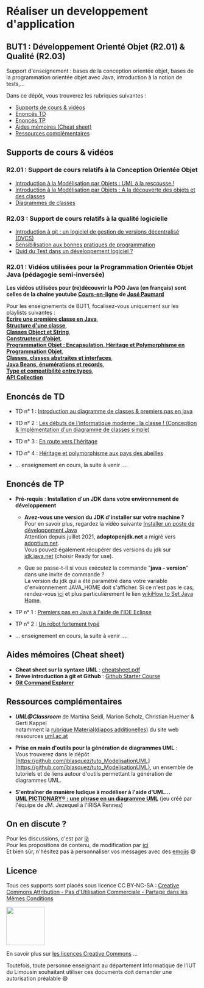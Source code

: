 #  Réaliser un developpement d'application  
BUT1 : Développement Orienté Objet (R2.01) & Qualité (R2.03)
---
Support d'enseignement : bases de la conception orientée objet, bases de la programmation orientée objet avec Java, introduction à la notion de tests,...


Dans ce dépôt, vous trouverez les rubriques suivantes :

- [Supports de cours & vidéos](#cours)
- [Enoncés TD](#td)  
- [Enoncés TP](#tp)
- [Aides mémoires (Cheat sheet)](#cheatsheet)  
- [Ressources complémentaires](#ressources)  


## Supports de cours & vidéos <a id="cours"></a>


### R2.01 : Support de cours relatifs à la Conception Orientée Objet

- [Introduction à la Modélisation par Objets : UML à la rescousse !](./cours/1_IntroductionModelisationObjet_UML.pdf)  
- [Introduction à la Modélisation par Objets : A la découverte des objets et des classes](./cours/2_IntroductionModelisationObjet_DecouverteClassesObjet.pdf)  
- [Diagrammes de classes](./cours/3_DiagrammesDeClasses.pdf)  


### R2.03 : Support de cours relatifs à la qualité logicielle

- [Introduction à git : un logiciel de gestion de versions décentralisé (DVCS)](./cours/5_GestionnaireDeVersion_Git.pdf)  
- [Sensibilisation aux bonnes pratiques de programmation](./cours/4_QualiteLogicielle_CleanCode.pdf)
- [Quid du Test dans un développement logiciel ?](./cours/6_Tests.pdf)


### R2.01 : Vidéos utilisées pour la Programmation Orientée Objet Java (pédagogie semi-inversée)

**Les vidéos utilisées pour (re)découvrir la POO Java (en français) sont celles de la chaine youtube [Cours-en-ligne](https://www.youtube.com/channel/UCIatmtIm9z5YEWuHbrUMLsw) de [José Paumard](https://twitter.com/JosePaumard)**  

Pour les enseignements de BUT1, focalisez-vous uniquement sur les playlists suivantes :  
[**Ecrire une première classe en Java**](https://www.youtube.com/playlist?list=PLzzeuFUy_CniXWmmdo8zmqo3bXdgy4aG8),  
[**Structure d'une classe**](https://www.youtube.com/playlist?list=PLzzeuFUy_Cnh_jAwFXkYMjRd9wYhObqAL),  
[**Classes Object et String**](https://www.youtube.com/playlist?list=PLzzeuFUy_CnhW4RoeaQ36pZ5tgoK5lxr7),   
[**Constructeur d’objet**](https://www.youtube.com/playlist?list=PLzzeuFUy_Cni3_xF9bl5oNDvrc757-4ih),  
[**Programmation Objet : Encapsulation, Héritage et Polymorphisme en Programmation Objet**](https://www.youtube.com/playlist?list=PLzzeuFUy_CnjZpKCGfQ9HpJFxkqGeGFO0),  
[**Classes, classes abstraites et interfaces**](https://www.youtube.com/playlist?list=PLzzeuFUy_CniTo0Pm8Tdh7MVVYhF32fdx),  
[**Java Beans, énumérations et records**](https://www.youtube.com/playlist?list=PLzzeuFUy_Cnhqiu6--3bHYzJxKl7P3Cu1),  
[**Type et compatibilité entre types**](https://www.youtube.com/playlist?list=PLzzeuFUy_Cnirn5sXqo2zsDReWymBRdK3),  
[**API Collection**](https://www.youtube.com/playlist?list=PLzzeuFUy_CngUL4wcmpV4pmMJZnxUZt-_) 

## Enoncés de TD <a id="td"></a>

- TD n° 1 : [Introduction au diagramme de classes & premiers pas en java](./TD/Dev_TD_IntroDiagrammeClasses.pdf)
- TD n° 2 : [Les débuts de l'informatique moderne : la classe ! (Conception & Implémentation d'un diagramme de classes simple)](./TD/Dev_TD_DiagrammeClasses_Robot.pdf)  
- TD n° 3 : [En route vers l'héritage](./TD/Dev_TD_IntroHeritage.pdf)
- TD n° 4 : [Héritage et polymorphisme aux pays des abeilles](./TD/Dev_TD_Heritage_Abeilles.pdf)

- ...  enseignement en cours, la suite à venir ....

## Enoncés de TP <a id="tp"></a>




- **Pré-requis** : **Installation d'un JDK dans votre environnement de développement**
	- **Avez-vous une version du JDK d'installer sur votre machine ?**  
Pour en savoir plus, regardez la vidéo suivante [Installer un poste de développement Java](https://www.youtube.com/watch?v=Kd8UC18rw6M)   
Attention depuis juillet 2021, **adoptopenjdk.net** a migré vers [adoptium.net](https://adoptium.net).  
Vous pouvez également récupérer des versions du jdk sur [jdk.java.net](https://jdk.java.net) (choisir Ready for use). 

	- Que se passe-t-il si vous exécutez la commande "**java - version**" dans une invite de commande ?  
La version du jdk qui a été paramétré dans votre variable d'environnement JAVA_HOME doit s'afficher. Si ce n'est pas le cas, rendez-vous [ici](https://github.com/iblasquez/Back2Basics_Developpement) et plus particulièrement le lien [wikiHow to Set Java Home](https://www.wikihow.com/Set-Java-Home).



- TP n° 1 : [Premiers pas en Java à l'aide de l'IDE Eclipse](./TP/Dev_TP_PremierPas_Java_Eclipse.pdf)  
- TP n° 2 : [Un robot fortement typé](./TP/Dev_TP_Robot_Type.pdf)  


- ...  enseignement en cours, la suite à venir ....


## Aides mémoires (Cheat sheet)<a id="cheatsheet"></a>

* **Cheat sheet sur la syntaxe UML** : [cheatsheet.pdf](./ressources/cheatsheet_UML_Lou_Franco.pdf)
*  **Brève introduction à git et Github** : [Github Starter Course](https://github.com/education/github-starter-course)
*  [**Git Command Explorer**](https://gitexplorer.com)


## Ressources complémentaires <a id="ressources"></a>


* **_UML@Classroom_** de Martina Seidl, Marion Scholz, Christian Huemer & Gerti Kappel  
notamment la [rubrique Material(diapos additionelles)](http://www.uml.ac.at/en/lernen) du site web ressources [uml.ac.at](http://www.uml.ac.at)


- **Prise en main d'outils pour la génération de diagrammes UML** :  
Vous trouverez dans le dépôt [https://github.com/iblasquez/tuto_ModelisationUML](https://github.com/iblasquez/tuto_ModelisationUML), un ensemble de tutoriels et de liens autour d'outils permettant la génération de diagrammes UML.


- **S'entraîner de manière ludique à modéliser à l'aide d'UML...**  
[**UML PICTIONARY® : une phrase en un diagramme UML**](http://people.irisa.fr/Francois.Schwarzentruber/mit2_cvfp_2012/uml_pictionary_cards.zip)   (jeu créé par l'équipe de JM. Jezequel à l'IRISA Rennes)





## On en discute ?
Pour les discussions, c'est par [là](https://github.com/iblasquez/enseignement-but1-developpement/issues)  
Pour les propositions de contenu, de modification par [ici](https://github.com/iblasquez/enseignement-but1-developpement/pulls)  
Et bien sûr, n'hésitez pas à personnaliser vos messages avec des [emojis](http://www.webpagefx.com/tools/emoji-cheat-sheet/) :smile:

Licence
-------

Tous ces supports sont placés sous licence CC BY-NC-SA :  [Creative Commons
Attribution - Pas d'Utilisation Commerciale - Partage dans les Mêmes Conditions](https://creativecommons.org/licenses/by-nc-sa/4.0/)

<img src="https://licensebuttons.net/l/by-nc-sa/3.0/88x31.png" width="100">

En savoir plus sur [les licences Creative Commons](https://creativecommons.org/licenses/?lang=fr-FR) ...

Toutefois, toute personne enseignant au département Informatique de l'IUT du Limousin souhaitant utiliser ces documents doit demander une autorisation préalable :smile:

